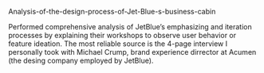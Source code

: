 Analysis-of-the-design-process-of-Jet-Blue-s-business-cabin

Performed comprehensive analysis of JetBlue’s emphasizing and iteration processes by explaining their workshops to observe user behavior or feature ideation. The most reliable source is the 4-page interview I personally took with Michael Crump, brand experience dirrector at Acumen (the desing company employed by JetBlue). 
